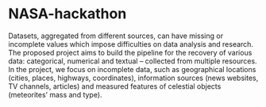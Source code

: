 # NASA-hackathon
Datasets, aggregated from different sources, can have missing or incomplete values which impose difficulties on data analysis and research. The proposed project aims to build the pipeline for the recovery of various data: categorical, numerical and textual – collected from multiple resources. In the project, we focus on incomplete data, such as geographical locations (cities, places, highways, coordinates), information sources (news websites, TV channels, articles) and measured features of celestial objects (meteorites’ mass and type).
